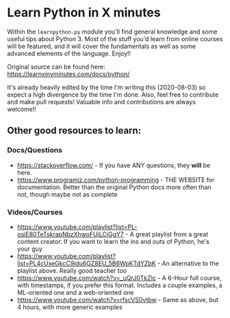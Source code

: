 # Learn Python in X minutes

Within the `learnpython.py` module you'll find general knowledge and some useful tips about Python 3. Most of the stuff you'd learn from online courses will be featured, and it will cover the fundamentals as well as some advanced elements of the language. Enjoy!!

Original source can be found here: https://learnxinyminutes.com/docs/python/

It's already heavily edited by the time I'm writing this (2020-08-03) so expect a high divergence by the time I'm done. Also, feel free to contribute and make pull requests! Valuable info and contributions are always welcome!!

## Other good resources to learn:
### Docs/Questions
* https://stackoverflow.com/ - If you have ANY questions, they **will** be here.
* https://www.programiz.com/python-programming - THE WEBSITE for documentation. Better than the original Python docs more often than not, though maybe not as complete
### Videos/Courses
* https://www.youtube.com/playlist?list=PL-osiE80TeTskrapNbzXhwoFUiLCjGgY7  - A great playlist from a great content creator. If you want to learn the ins and outs of Python, he's your guy
* https://www.youtube.com/playlist?list=PL4cUxeGkcC9idu6GZ8EU_5B6WpKTdYZbK - An alternative to the playlist above. Really good teacher too
* https://www.youtube.com/watch?v=_uQrJ0TkZlc - A 6-Hour full course, with timestamps, if you prefer this format. Includes a couple examples, a ML-oriented one and a web-oriented one
* https://www.youtube.com/watch?v=rfscVS0vtbw - Same as above, but 4 hours, with more generic examples
